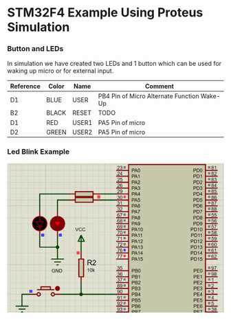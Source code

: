 # STM32F4 Example Using Proteus Simulation

### Button and LEDs
In simulation we have created two LEDs and 1 button which can be used for waking up micro or for external input.

| Reference | Color | Name | Comment |
| --------- | ----- | ---- | ------- |
| D1 | BLUE | USER | PB4 Pin of Micro Alternate Function Wake-Up |
| B2 | BLACK | RESET | TODO |
| D1 | RED | USER1 | PA5 Pin of micro |
| D2 | GREEN | USER2 | PA5 Pin of micro |

### Led Blink Example
![alt text](01-LedBlink/doc/LedBlink.gif "Led Blinking at Different Rate")